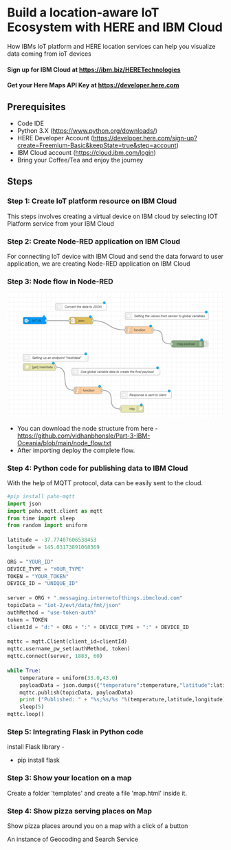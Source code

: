 # Build a location-aware IoT Ecosystem with HERE and IBM Cloud

How IBMs IoT platform and HERE location services can help you visualize data coming from ioT devices

#### Sign up for IBM Cloud at https://ibm.biz/HERETechnologies
#### Get your Here Maps API Key at https://developer.here.com

## Prerequisites

- Code IDE
- Python 3.X (https://www.python.org/downloads/)
- HERE Developer Account (https://developer.here.com/sign-up?create=Freemium-Basic&keepState=true&step=account)
- IBM Cloud account (https://cloud.ibm.com/login)
- Bring your Coffee/Tea and enjoy the journey 

## Steps

### Step 1: Create IoT platform resource on IBM Cloud

This steps involves creating a virtual device on IBM cloud by selecting IOT Platform service from your IBM Cloud

### Step 2: Create Node-RED application on IBM Cloud

For connecting IoT device with IBM Cloud and send the data forward to user application, we are creating Node-RED application on IBM Cloud

### Step 3: Node flow in Node-RED

![Arch](/imgs/flow.PNG)

- You can download the node structure from here - https://github.com/vidhanbhonsle/Part-3-IBM-Oceania/blob/main/node_flow.txt
- After importing deploy the complete flow.
 
### Step 4: Python code for publishing data to IBM Cloud

With the help of MQTT protocol, data can be easily sent to the cloud. 

```python
#pip install paho-mqtt
import json
import paho.mqtt.client as mqtt
from time import sleep
from random import uniform

latitude = -37.77407606538453
longitude = 145.03173891068369

ORG = "YOUR_ID"
DEVICE_TYPE = "YOUR_TYPE" 
TOKEN = "YOUR_TOKEN"
DEVICE_ID = "UNIQUE_ID"

server = ORG + ".messaging.internetofthings.ibmcloud.com"
topicData = "iot-2/evt/data/fmt/json"
authMethod = "use-token-auth"
token = TOKEN
clientId = "d:" + ORG + ":" + DEVICE_TYPE + ":" + DEVICE_ID

mqttc = mqtt.Client(client_id=clientId)
mqttc.username_pw_set(authMethod, token)
mqttc.connect(server, 1883, 60)

while True:
    temperature = uniform(33.0,43.0)
    payloadData = json.dumps({"temperature":temperature,"latitude":latitude,"longitude":longitude})
    mqttc.publish(topicData, payloadData)
    print ("Published: " + "%s;%s/%s "%(temperature,latitude,longitude))
    sleep(5)
mqttc.loop()
```

### Step 5: Integrating Flask in Python code

install Flask library -
- pip install flask


### Step 3: Show your location on a map

Create a folder 'templates' and create a file 'map.html' inside it.


### Step 4: Show pizza serving places on Map

Show pizza places around you on a map with a click of a button

An instance of Geocoding and Search Service

